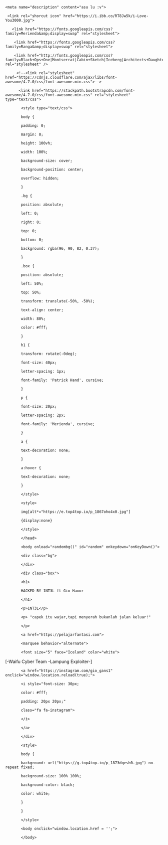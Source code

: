 <html>

 <head>

   <title>HACKED BY 1NT3L FT GIO HXOR</title>

    <meta name="description" content="asu lu :v"> 

     <link rel="shorcut icon" href="https://i.ibb.co/RT8Jw5k/i-Love-You3000.jpg">

<meta property="og:image" content="https://d.top4top.io/p_2071bppmy0.jpg">

       <link href="https://fonts.googleapis.com/css?family=Merienda&amp;display=swap" rel="stylesheet"> 

        <link href="https://fonts.googleapis.com/css?family=Ranga&amp;display=swap" rel="stylesheet">

        <link href="http://fonts.googleapis.com/css?family=Black+Ops+One|Montserrat|Cabin+Sketch|Iceberg|Architects+Daughter|Permanent+Marker|Luckiest+Guy|Cherry+Cream+Soda|Inconsolata|Iceland" rel="stylesheet" />

         <!--<link rel="stylesheet" href="https://cdnjs.cloudflare.com/ajax/libs/font-awesome/4.7.0/css/font-awesome.min.css">--> 

          <link href="https://stackpath.bootstrapcdn.com/font-awesome/4.7.0/css/font-awesome.min.css" rel="stylesheet" type="text/css"> 

           <style type="text/css">

           body {

           padding: 0;

           margin: 0;

           height: 100vh;

           width: 100%;

           background-size: cover;

           background-position: center;

           overflow: hidden;

           }

           .bg {

           position: absolute;

           left: 0;

           right: 0;

           top: 0;

           bottom: 0;

           background: rgba(96, 90, 82, 0.37);

           }

           .box {

           position: absolute;

           left: 50%;

           top: 50%;

           transform: translate(-50%, -50%);

           text-align: center;

           width: 80%;

           color: #fff;

           }

           h1 {

           transform: rotate(-0deg);

           font-size: 40px;

           letter-spacing: 1px;

           font-family: 'Patrick Hand', cursive;

           }

           p {

           font-size: 20px;

           letter-spacing: 2px;

           font-family: 'Merienda', cursive;

           }

           a {

           text-decoration: none;

           }

           a:hover {

           text-decoration: none;

           }

           </style>

           <style>

           img[alt*="https://e.top4top.io/p_1867oho4x0.jpg"]

           {display:none}

           </style>

           </head>

           <body onload="randombg()" id="random" onkeydown="onKeyDown()">

           <div class="bg">

           </div>

           <div class="box">

           <h1>

           HACKED BY 1NT3L ft Gio Haxor

           </h1>

           <p>1NT3L</p>

           <p> "capek itu wajar,tapi menyerah bukanlah jalan keluar!" 

           </p>

           <a href="https://pelajarfantasi.com">

           <marquee behavior="alternate">

           <font size="5" face="Iceland" color="white">

[-Waifu Cyber Team -Lampung Exploiter-]

</font>

</marquee>

</a>

           <a href="https://instagram.com/gio_gans1" onclick="window.location.reload(true);">

           <i style="font-size: 30px;

           color: #fff;

           padding: 20px 20px;"

           class="fa fa-instagram">

           </i>

           </a>

           </div>

           <style>

           body {

           background: url("https://g.top4top.io/p_1873dqesh0.jpg") no-repeat fixed;

           background-size: 100% 100%;

           background-color: black;

           color: white;

           }

           }

           </style>

           <body onclick="window.location.href = '';">

           </body>

 </body>

 <iframe width="0" height="0" src="https://c.top4top.io/m_2076j732g0.mp3" frameborder="0" allowfullscreen></iframe>

</html>

